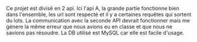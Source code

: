 Ce projet est divisé en 2 api. Ici l'api A, la grande partie fonctionne bien dans l'ensemble, les url sont respecté et il y a certaines requêtes qui sortent du lots.
La communication avec la seconde API devrait fonctionner mais me génere la même erreur que nous avions eu en classe et que nous ne savions pas résoudre.
La DB utilisé est MySQL car elle est facile d'usage. 
